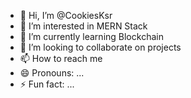 - 👋 Hi, I’m @CookiesKsr
- 👀 I’m interested in MERN Stack
- 🌱 I’m currently learning Blockchain
- 💞️ I’m looking to collaborate on projects
- 📫 How to reach me 
- 😄 Pronouns: ...
- ⚡ Fun fact: ...

<!---
CookiesKsr/CookiesKsr is a ✨ special ✨ repository because its `README.md` (this file) appears on your GitHub profile.
You can click the Preview link to take a look at your changes.
--->
